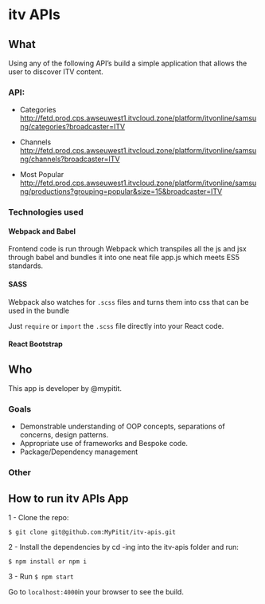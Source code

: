# itv APIs

## What
Using any of the following API’s build a simple application that allows the user to discover ITV content. 

### API:

+ Categories
http://fetd.prod.cps.awseuwest1.itvcloud.zone/platform/itvonline/samsung/categories?broadcaster=ITV

+ Channels
http://fetd.prod.cps.awseuwest1.itvcloud.zone/platform/itvonline/samsung/channels?broadcaster=ITV

+ Most Popular
http://fetd.prod.cps.awseuwest1.itvcloud.zone/platform/itvonline/samsung/productions?grouping=popular&size=15&broadcaster=ITV

### Technologies used

#### Webpack and Babel
Frontend code is run through Webpack which transpiles all the js and jsx through babel and bundles it into one neat file app.js which meets ES5 standards.

#### SASS
Webpack also watches for ```.scss``` files and turns them into css that can be used in the bundle

Just ```require``` or ```import``` the ```.scss``` file directly into your React code.

#### React Bootstrap



## Who
This app is developer by @mypitit. 

### Goals
+ Demonstrable understanding of OOP concepts, separations of concerns, design patterns.
+ Appropriate use of frameworks and Bespoke code.
+ Package/Dependency management

### Other 


## How to run  itv APIs App

1 -  Clone the repo:

```
$ git clone git@github.com:MyPitit/itv-apis.git
```

2 - Install the dependencies by cd -ing into the itv-apis folder and run:

```
$ npm install or npm i
```

3 - Run ```$ npm start``` 

Go to ```localhost:4000```in your browser to see the build. 

